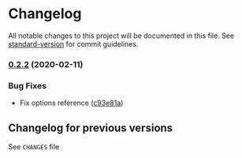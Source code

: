# Changelog

All notable changes to this project will be documented in this file. See [standard-version](https://github.com/conventional-changelog/standard-version) for commit guidelines.

### [0.2.2](https://github.com/medikoo/bespoke-sync/compare/v0.2.1...v0.2.2) (2020-02-11)


### Bug Fixes

* Fix options reference ([c93e81a](https://github.com/medikoo/bespoke-sync/commit/c93e81a3d04633122fecbf80f79889f206b8c901))

## Changelog for previous versions

See `CHANGES` file
